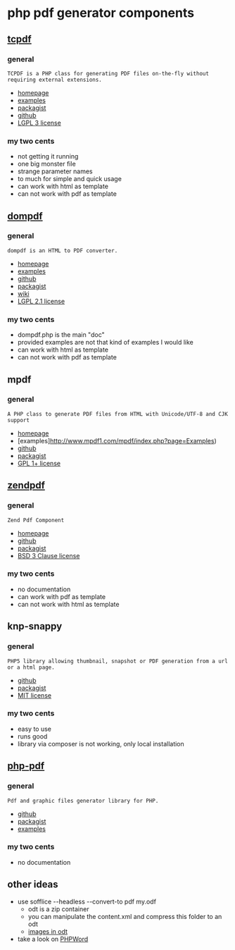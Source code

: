 # php pdf generator components

## [tcpdf](https://github.com/stevleibelt/examples/tree/master/php/pdf/tcpdf)

### general

    TCPDF is a PHP class for generating PDF files on-the-fly without requiring external extensions.

* [homepage](http://www.tcpdf.org/)
* [examples](http://www.tcpdf.org/examples.php)
* [packagist](http://packagist.org/packages/tecnick.com/tcpdf)
* [github](https://github.com/tecnickcom/TCPDF)
* [LGPL 3 license](http://www.tcpdf.org/license.php)

### my two cents

* not getting it running
* one big monster file
* strange parameter names
* to much for simple and quick usage
* can work with html as template
* can not work with pdf as template

## [dompdf](https://github.com/stevleibelt/examples/tree/master/php/pdf/dompdf)

### general

    dompdf is an HTML to PDF converter. 

* [homepage](http://pxd.me/dompdf/www/)
* [examples](http://pxd.me/dompdf/www/examples.php)
* [github](https://github.com/dompdf/dompdf)
* [packagist](http://packagist.org/packages/dompdf/dompdf)
* [wiki](https://github.com/dompdf/dompdf/wiki/Usage)
* [LGPL 2.1 license](https://github.com/dompdf/dompdf/blob/master/LICENSE.LGPL)

### my two cents

* dompdf.php is the main "doc"
* provided examples are not that kind of examples I would like
* can work with html as template
* can not work with pdf as template

## mpdf

### general

    A PHP class to generate PDF files from HTML with Unicode/UTF-8 and CJK support

* [homepage](http://www.mpdf1.com/mpdf/)
* [examples]http://www.mpdf1.com/mpdf/index.php?page=Examples)
* [github](https://github.com/finwe/mpdf)
* [packagist](http://packagist.org/packages/mpdf/mpdf)
* [GPL 1+ license](https://github.com/finwe/mpdf/blob/master/LICENSE.txt)

## [zendpdf](https://github.com/stevleibelt/examples/tree/master/php/pdf/zendpdf)

### general

    Zend Pdf Component

* [homepage](http://packages.zendframework.com/)
* [github](https://github.com/zendframework/ZendPdf.git)
* [packagist](http://packagist.org/packages/zendframework/zendpdf)
* [BSD 3 Clause license](https://github.com/zendframework/ZendPdf/blob/master/LICENSE.txt)

### my two cents

* no documentation
* can work with pdf as template
* can not work with html as template

## knp-snappy

### general

    PHP5 library allowing thumbnail, snapshot or PDF generation from a url or a html page.

* [github](http://github.com/KnpLabs/snappy)
* [packagist](http://packagist.org/packages/knplabs/knp-snappy)
* [MIT license](https://github.com/KnpLabs/snappy/blob/master/LICENSE)

### my two cents

* easy to use
* runs good
* library via composer is not working, only local installation

## [php-pdf](https://github.com/stevleibelt/examples/tree/master/php/pdf/php-pdf)

### general

    Pdf and graphic files generator library for PHP.

* [github](https://github.com/psliwa/PHPPdf.git)
* [packagist](http://packagist.org/packages/psliwa/php-pdf)
* [examples](https://github.com/psliwa/PHPPdf/tree/master/examples)

### my two cents

* no documentation

## other ideas

* use sofflice --headless --convert-to pdf my.odf
    * odt is a zip container
    * you can manipulate the content.xml and compress this folder to an odt
    * [images in odt](http://orgmode.org/manual/Images-in-ODT-export.html)
* take a look on [PHPWord](https://github.com/PHPOffice/PHPWord)